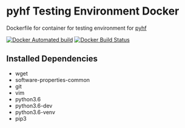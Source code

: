 # pyhf Testing Environment Docker

Dockerfile for container for testing environment for [pyhf](https://github.com/diana-hep/pyhf)

[![Docker Automated build](https://img.shields.io/docker/automated/matthewfeickert/pyhf-testing-env-docker.svg)](https://hub.docker.com/r/matthewfeickert/pyhf-testing-env-docker/)
[![Docker Build Status](https://img.shields.io/docker/build/matthewfeickert/pyhf-testing-env-docker.svg)](https://hub.docker.com/r/matthewfeickert/pyhf-testing-env-docker/builds/)

## Installed Dependencies

- wget
- software-properties-common
- git
- vim
- python3.6
- python3.6-dev
- python3.6-venv
- pip3
